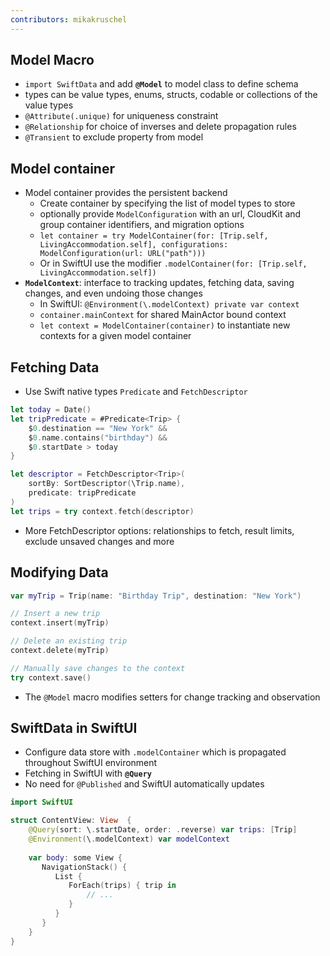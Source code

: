 ```yaml
---
contributors: mikakruschel
---
```


## Model Macro

- `import SwiftData` and add **`@Model`** to model class to define schema
- types can be value types, enums, structs, codable or collections of the value types
- `@Attribute(.unique)` for uniqueness constraint
- `@Relationship` for choice of inverses and delete propagation rules
- `@Transient` to exclude property from model

## Model container

- Model container provides the persistent backend
  - Create container by specifying the list of model types to store
  - optionally provide `ModelConfiguration` with an url, CloudKit and group container identifiers, and migration options
  - `let container = try ModelContainer(for: [Trip.self, LivingAccommodation.self], configurations: ModelConfiguration(url: URL("path")))`
  - Or in SwiftUI use the modifier `.modelContainer(for: [Trip.self, LivingAccommodation.self])`
- **`ModelContext`**: interface to tracking updates, fetching data, saving changes, and even undoing those changes
  - In SwiftUI: `@Environment(\.modelContext) private var context`
  - `container.mainContext` for shared MainActor bound context
  - `let context = ModelContainer(container)` to instantiate new contexts for a given model container

## Fetching Data

- Use Swift native types `Predicate` and `FetchDescriptor`

```swift
let today = Date()
let tripPredicate = #Predicate<Trip> { 
    $0.destination == "New York" &&
    $0.name.contains("birthday") &&
    $0.startDate > today
}
```

```swift
let descriptor = FetchDescriptor<Trip>(
    sortBy: SortDescriptor(\Trip.name),
    predicate: tripPredicate
)
let trips = try context.fetch(descriptor)
```

- More FetchDescriptor options: relationships to fetch, result limits, exclude unsaved changes and more

## Modifying Data

```swift
var myTrip = Trip(name: "Birthday Trip", destination: "New York")

// Insert a new trip
context.insert(myTrip)

// Delete an existing trip
context.delete(myTrip)

// Manually save changes to the context
try context.save()
```

- The `@Model` macro modifies setters for change tracking and observation

## SwiftData in SwiftUI

- Configure data store with `.modelContainer` which is propagated throughout SwiftUI environment
- Fetching in SwiftUI with **`@Query`**
- No need for `@Published` and SwiftUI automatically updates

```swift
import SwiftUI

struct ContentView: View  {
    @Query(sort: \.startDate, order: .reverse) var trips: [Trip]
    @Environment(\.modelContext) var modelContext
    
    var body: some View {
       NavigationStack() {
          List {
             ForEach(trips) { trip in 
                 // ...
             }
          }
       }
    }
}
```
